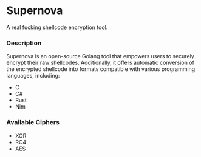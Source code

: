 # Supernova
A real fucking shellcode encryption tool.

### Description
Supernova is an open-source Golang tool that empowers users to securely encrypt their raw shellcodes. Additionally, it offers automatic conversion of the encrypted shellcode into formats compatible with various programming languages, including:

- C
- C#
- Rust
- Nim

### Available Ciphers

- XOR
- RC4
- AES
